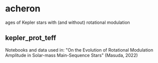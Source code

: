 # acheron
ages of Kepler stars with (and without) rotational modulation

## kepler_prot_teff

Notebooks and data used in: "On the Evolution of Rotational Modulation Amplitude in Solar-mass Main-Sequence Stars" (Masuda, 2022)

